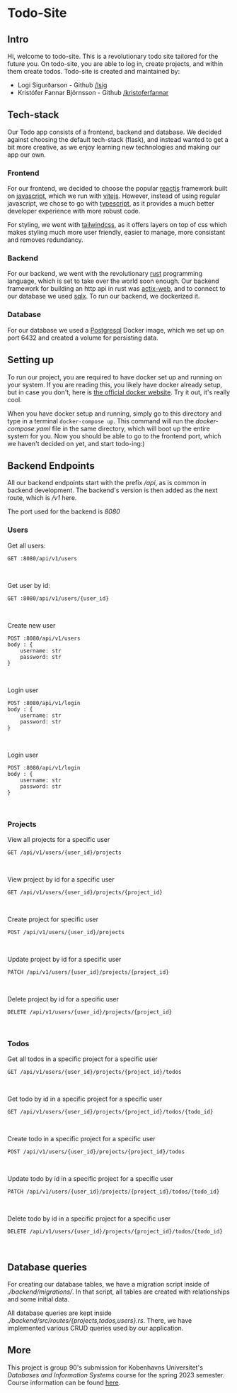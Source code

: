 # Todo-Site

## Intro

Hi, welcome to todo-site. This is a revolutionary todo site tailored for the future you. On todo-site, you are able to log in, create projects, and within them create todos. Todo-site is created and maintained by:

- Logi Sigurðarson - Github [/lsig](https://github.com/lsig)
- Kristófer Fannar Björnsson - Github [/kristoferfannar](https://github.com/kristoferfannar)

## Tech-stack

Our Todo app consists of a frontend, backend and database. We decided against choosing the default tech-stack (flask), and instead wanted to get a bit more creative, as we enjoy learning new technologies and making our app our own.

### Frontend

For our frontend, we decided to choose the popular [reactjs](https://react.dev/) framework built on [javascript](https://developer.mozilla.org/en-US/docs/Glossary/JavaScript), which we run with [vitejs](https://vitejs.dev/). However, instead of using regular javascript, we chose to go with [typescript](https://www.typescriptlang.org/), as it provides a much better developer experience with more robust code.

For styling, we went with [tailwindcss](https://tailwindcss.com/), as it offers layers on top of css which makes styling much more user friendly, easier to manage, more consistant and removes redundancy.

### Backend

For our backend, we went with the revolutionary [rust](https://www.rust-lang.org/) programming language, which is set to take over the world soon enough. Our backend framework for building an http api in rust was [actix-web](https://actix.rs/), and to connect to our database we used [sqlx](https://github.com/launchbadge/sqlx). To run our backend, we dockerized it.

### Database

For our database we used a [Postgresql](https://www.postgresql.org/) Docker image, which we set up on port 6432 and created a volume for persisting data.

## Setting up

To run our project, you are required to have docker set up and running on your system. If you are reading this, you likely have docker already setup, but in case you don't, here is [the official docker website](https://www.docker.com/get-started/). Try it out, it's really cool.

When you have docker setup and running, simply go to this directory and type in a terminal `docker-compose up`. This command will run the _docker-compose.yaml_ file in the same directory, which will boot up the entire system for you. Now you should be able to go to the frontend port, which we haven't decided on yet, and start todo-ing:)

## Backend Endpoints

All our backend endpoints start with the prefix _/api_, as is common in backend development. The backend's version is then added as the next route, which is _/v1_ here.

The port used for the backend is _8080_

### Users

Get all users:

    GET :8080/api/v1/users

<br>

Get user by id:

    GET :8080/api/v1/users/{user_id}

<br>

Create new user

    POST :8080/api/v1/users
    body : {
        username: str
        password: str
    }

<br>

Login user

    POST :8080/api/v1/login
    body : {
        username: str
        password: str
    }

<br>

Login user

    POST :8080/api/v1/login
    body : {
        username: str
        password: str
    }

<br>

### Projects

View all projects for a specific user

    GET /api/v1/users/{user_id}/projects

<br>

View project by id for a specific user

    GET /api/v1/users/{user_id}/projects/{project_id}

<br>

Create project for specific user

    POST /api/v1/users/{user_id}/projects

<br>

Update project by id for a specific user

    PATCH /api/v1/users/{user_id}/projects/{project_id}

<br>

Delete project by id for a specific user

    DELETE /api/v1/users/{user_id}/projects/{project_id}

<br>

### Todos

Get all todos in a specific project for a specific user

    GET /api/v1/users/{user_id}/projects/{project_id}/todos

<br>

Get todo by id in a specific project for a specific user

    GET /api/v1/users/{user_id}/projects/{project_id}/todos/{todo_id}

<br>

Create todo in a specific project for a specific user

    POST /api/v1/users/{user_id}/projects/{project_id}/todos

<br>

Update todo by id in a specific project for a specific user

    PATCH /api/v1/users/{user_id}/projects/{project_id}/todos/{todo_id}

<br>

Delete todo by id in a specific project for a specific user

    DELETE /api/v1/users/{user_id}/projects/{project_id}/todos/{todo_id}

<br>

## Database queries

For creating our database tables, we have a migration script inside of _./backend/migrations/_. In that script, all tables are created with relationships and some initial data.

All database queries are kept inside _./backend/src/routes/{projects,todos,users}.rs_. There, we have implemented various CRUD queries used by our application.

## More

This project is group 90's submission for Kobenhavns Universitet's _Databases and Information Systems_ course for the spring 2023 semester. Course information can be found [here](https://kurser.ku.dk/course/ndab21010u).
